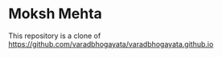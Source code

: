 # Moksh Mehta

This repository is a clone of https://github.com/varadbhogayata/varadbhogayata.github.io
